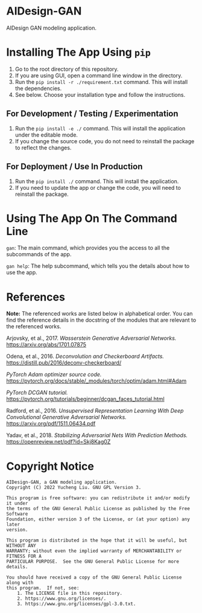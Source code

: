 <!---
Copyright (C) 2022 Yucheng Liu. GNU GPL Version 3."
GNU GPL Version 3 copy: https://www.gnu.org/licenses/gpl-3.0.txt"
First added by: liu-yucheng
Last updated by: liu-yucheng
--->

# AIDesign-GAN

AIDesign GAN modeling application.

# Installing The App Using `pip`

1. Go to the root directory of this repository.
2. If you are using GUI, open a command line window in the directory.
3. Run the `pip install -r ./requirement.txt` command. This will install the dependencies.
4. See below. Choose your installation type and follow the instructions.

## For Development / Testing / Experimentation

1. Run the `pip install -e ./` command. This will install the application under the editable mode.
2. If you change the source code, you do not need to reinstall the package to reflect the changes.

## For Deployment / Use In Production

1. Run the `pip install ./` command. This will install the application.
2. If you need to update the app or change the code, you will need to reinstall the package.

# Using The App On The Command Line

`gan`: The main command, which provides you the access to all the subcommands of the app.

`gan help`: The help subcommand, which tells you the details about how to use the app.

# References

**Note:** The referenced works are listed below in alphabetical order. You can find the reference details in the docstring of the modules that are relevant to the referenced works.

Arjovsky, et al., 2017. *Wasserstein Generative Adversarial Networks.* https://arxiv.org/abs/1701.07875

Odena, et al., 2016. *Deconvolution and Checkerboard Artifacts.* https://distill.pub/2016/deconv-checkerboard/

*PyTorch Adam optimizer source code.* https://pytorch.org/docs/stable/_modules/torch/optim/adam.html#Adam

*PyTorch DCGAN tutorial.* https://pytorch.org/tutorials/beginner/dcgan_faces_tutorial.html

Radford, et al., 2016. *Unsupervised Representation Learning With Deep Convolutional Generative Adversarial Networks.* https://arxiv.org/pdf/1511.06434.pdf

Yadav, et al., 2018. *Stabilizing Adversarial Nets With Prediction Methods.* https://openreview.net/pdf?id=Skj8Kag0Z

# Copyright Notice

```plaintext
AIDesign-GAN, a GAN modeling application.
Copyright (C) 2022 Yucheng Liu. GNU GPL Version 3.

This program is free software: you can redistribute it and/or modify it under
the terms of the GNU General Public License as published by the Free Software
Foundation, either version 3 of the License, or (at your option) any later
version.

This program is distributed in the hope that it will be useful, but WITHOUT ANY
WARRANTY; without even the implied warranty of MERCHANTABILITY or FITNESS FOR A
PARTICULAR PURPOSE.  See the GNU General Public License for more details.

You should have received a copy of the GNU General Public License along with
this program.  If not, see:
    1. The LICENSE file in this repository.
    2. https://www.gnu.org/licenses/.
    3. https://www.gnu.org/licenses/gpl-3.0.txt.
```
